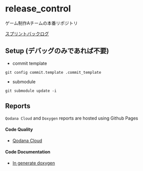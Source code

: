 # release_control
ゲーム制作Aチームの本番リポジトリ

[スプリントバックログ](https://github.com/orgs/A-Classe/projects/16)


## Setup (デバッグのみであれば不要)
- commit template
```
git config commit.template .commit_template
```
- submodule
```
git submodule update -i
```

## Reports
`Qodana Cloud` and `Doxygen` reports are hosted using Github Pages

#### Code Quality 
- [Qodana Cloud](https://a-classe.github.io/release_control/qodana/report/index.html)


#### Code Documentation
- [In generate doxygen](https://a-classe.github.io/deep_union/doxygen/html/index.html)
